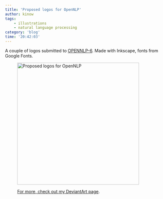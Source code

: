 ```yaml
---
title: 'Proposed logos for OpenNLP'
author: kinow
tags:
    - illustrations
    - natural language processing
category: 'blog'
time: '20:42:03'
---
```


A couple of logos submitted to [OPENNLP-6](https://issues.apache.org/jira/browse/OPENNLP-6). Made with Inkscape, fonts from Google Fonts.

<div class='row'>
<div class="ui fluid container">
<figure>
<a  href="/assets/posts{{page.path | remove: ".md" | remove: "_posts" }}/OpenNLP-logos.svg.png" rel="prettyPhoto" class="thumbnail" title="Proposed logos for OpenNLP">
<img style="height: 400px;" class="ui image" src="/assets/posts{{page.path | remove: ".md" | remove: "_posts" }}/OpenNLP-logos.svg.png" alt="Proposed logos for OpenNLP" />


For more, check out [my DeviantArt page](http://kinow.deviantart.com/art/Proposed-logos-for-Apache-OpenNLP-657512914).
